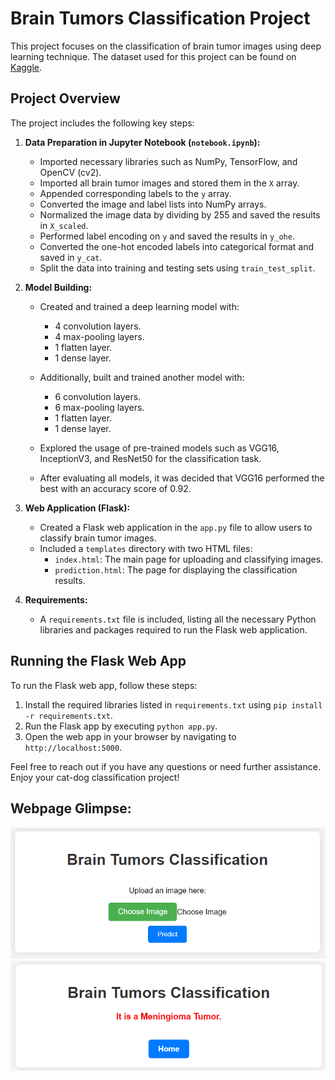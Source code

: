 # Brain Tumors Classification Project

This project focuses on the classification of brain tumor images using deep learning technique. The dataset used for this project can be found on [Kaggle](https://www.kaggle.com/datasets/thomasdubail/brain-tumors-256x256).

## Project Overview

The project includes the following key steps:

1. **Data Preparation in Jupyter Notebook (`notebook.ipynb`):**
   - Imported necessary libraries such as NumPy, TensorFlow, and OpenCV (cv2).
   - Imported all brain tumor images and stored them in the `X` array.
   - Appended corresponding labels to the `y` array.
   - Converted the image and label lists into NumPy arrays.
   - Normalized the image data by dividing by 255 and saved the results in `X_scaled`.
   - Performed label encoding on `y` and saved the results in `y_ohe`.
   - Converted the one-hot encoded labels into categorical format and saved in `y_cat`.
   - Split the data into training and testing sets using `train_test_split`.

2. **Model Building:**
   - Created and trained a deep learning model with:
     - 4 convolution layers.
     - 4 max-pooling layers.
     - 1 flatten layer.
     - 1 dense layer.

   - Additionally, built and trained another model with:
     - 6 convolution layers.
     - 6 max-pooling layers.
     - 1 flatten layer.
     - 1 dense layer.

   - Explored the usage of pre-trained models such as VGG16, InceptionV3, and ResNet50 for the classification task.

   - After evaluating all models, it was decided that VGG16 performed the best with an accuracy score of 0.92.

3. **Web Application (Flask):**
   - Created a Flask web application in the `app.py` file to allow users to classify brain tumor images.
   - Included a `templates` directory with two HTML files:
     - `index.html`: The main page for uploading and classifying images.
     - `prediction.html`: The page for displaying the classification results.

4. **Requirements:**
   - A `requirements.txt` file is included, listing all the necessary Python libraries and packages required to run the Flask web application.

## Running the Flask Web App

To run the Flask web app, follow these steps:
1. Install the required libraries listed in `requirements.txt` using `pip install -r requirements.txt`.
2. Run the Flask app by executing `python app.py`.
3. Open the web app in your browser by navigating to `http://localhost:5000`.

Feel free to reach out if you have any questions or need further assistance. Enjoy your cat-dog classification project!

## Webpage Glimpse:

![Index](index.png)
![Prediction](prediction.png)